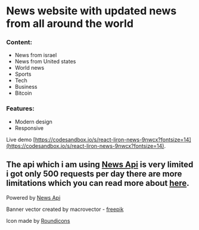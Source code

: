# News website with updated news from all around the world

### Content:
- News from israel
- News from United states
- World news
- Sports
- Tech
- Business
- Bitcoin

### Features:
- Modern design
- Responsive

Live demo [https://codesandbox.io/s/react-liron-news-9nwcx?fontsize=14](https://codesandbox.io/s/react-liron-news-9nwcx?fontsize=14).

## The api which i am using [News Api](https://NewsAPI.org) is very limited i got only 500 requests per day there are more limitations which you can read more about [here](https://newsapi.org/pricing).

Powered by [News Api](https://NewsAPI.org)

Banner vector created by macrovector - [freepik](www.freepik.com)

Icon made by [Roundicons](https://www.flaticon.com/authors/roundicons)